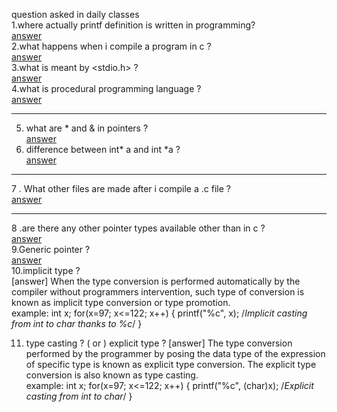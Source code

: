 question asked in daily classes    
1.where actually printf definition is written in programming?                   
[answer](https://www.quora.com/Where-is-the-function-printf-defined-The-header-file-stdio-h-just-contains-the-declaration)              
2.what happens when i compile a program in c ?              
[answer](https://www.hackerearth.com/practice/notes/what-happens-when-a-c-program-runs/)              
3.what is meant by <stdio.h> ?    
[answer](https://www.hackerearth.com/practice/notes/why-a-header-file-such-as-includestdioh-is-used/)                           
4.what is procedural programming language ?                       
[answer](https://hackr.io/blog/procedural-programming) 

---------------------------------------------------------------------------------------------------------------------------------------------------------------------------------

5. what are * and & in pointers ?  
[answer](https://www.tutorialspoint.com/cprogramming/c_pointers.htm)
6. difference between int* a    and  int *a ?   
[answer](https://www.quora.com/In-simple-terms-what-is-the-difference-between-int*-and-int-*)
----------------------------------------------------------------------------------------------------------------------------------------------------------------------------------
 7 . What other files are made after i compile a .c file ?   
 [answer](https://stackoverflow.com/questions/18933410/how-many-files-are-created-when-a-c-program-is-executed)   
 
 ---------------------------------------------------------------------------------------------------------------------------------------------------------------
 8 .are there any other pointer types available other than in c  ?  
 [answer](https://www.quora.com/Apart-from-C-and-C++-in-what-other-languages-are-pointers-used)   
 9.Generic pointer ?  
 [answer](http://www.faqs.org/docs/learnc/x658.html)    
 10.implicit type ?  
 [answer]   When the type conversion is performed automatically by the compiler without programmers intervention, such type of conversion is known as implicit type conversion or type promotion.  
 example:
 int x;
for(x=97; x<=122; x++)
{
    printf("%c", x);   /*Implicit casting from int to char thanks to %c*/
}  

11. type casting ? ( or ) explicit type ? 
[answer]  The type conversion performed by the programmer by posing the data type of the expression of specific type is known as explicit type conversion. The explicit type conversion is also known as type casting.  
example: 
int x;
for(x=97; x<=122; x++)
{
    printf("%c", (char)x);   /*Explicit casting from int to char*/
}
 
